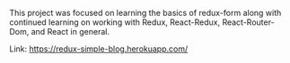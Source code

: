 This project was focused on learning the basics of redux-form along with continued learning on working with Redux, React-Redux, React-Router-Dom, and React in general.

Link:
https://redux-simple-blog.herokuapp.com/
